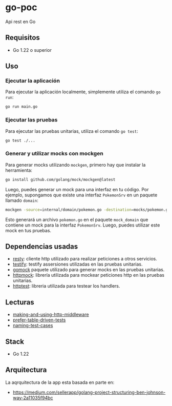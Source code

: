 # go-poc

Api rest en Go

## Requisitos

- Go 1.22 o superior


## Uso

### Ejecutar la aplicación

Para ejecutar la aplicación localmente, simplemente utiliza el comando `go run`:

```bash
go run main.go
```

### Ejecutar las pruebas

Para ejecutar las pruebas unitarias, utiliza el comando `go test`:

```bash
go test ./...
```

### Generar y utilizar mocks con mockgen

Para generar mocks utilizando `mockgen`, primero hay que instalar la herramienta:

```bash
go install github.com/golang/mock/mockgen@latest
```

Luego, puedes generar un mock para una interfaz en tu código. Por ejemplo, supongamos que existe una interfaz `PokemonSrv` en un paquete llamado `domain`:

```bash
mockgen -source=internal/domain/pokemon.go -destination=mocks/pokemon.go
```

Esto generará un archivo `pokemon.go` en el paquete `mock_domain` que contiene un mock para la interfaz `PokemonSrv`. Luego, puedes utilizar este mock en tus pruebas.

## Dependencias usadas

- [resty](https://pkg.go.dev/github.com/go-resty/resty/v2): cliente http utilizado para realizar peticiones a otros servicios.
- [testify](https://pkg.go.dev/github.com/getlantern/testify/assert): testify assersiones utilizadas en las pruebas unitarias.
- [gomock](https://pkg.go.dev/github.com/golang/mock/gomock) paquete utilizado para generar mocks en las pruebas unitarias.
- [httpmock](https://pkg.go.dev/github.com/jarcoal/httpmock): librería utilizada para mockear peticiones http en las pruebas unitarias.
- [httptest](https://pkg.go.dev/net/http/httptest): libreria utilizada para testear los handlers.

## Lecturas

- [making-and-using-http-middleware](https://www.alexedwards.net/blog/making-and-using-middleware)
- [prefer-table-driven-tests](https://dave.cheney.net/2019/05/07/prefer-table-driven-tests)
- [naming-test-cases](https://medium.com/getground/naming-tests-in-golang-c58c188bb9a1)

## Stack

- Go 1.22

## Arquitectura

La aqrquitectura de la app esta basada en parte en:

- https://medium.com/sellerapp/golang-project-structuring-ben-johnson-way-2a11035f94bc
